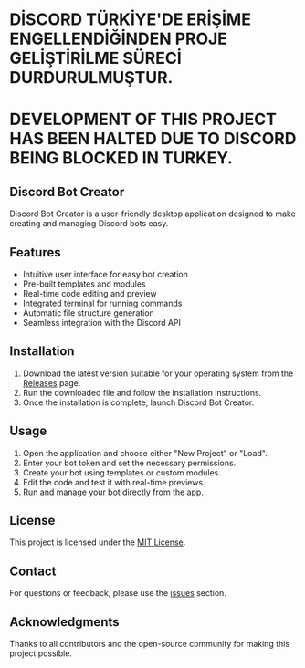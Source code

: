 # DİSCORD TÜRKİYE'DE ERİŞİME ENGELLENDİĞİNDEN PROJE GELİŞTİRİLME SÜRECİ DURDURULMUŞTUR.
# DEVELOPMENT OF THIS PROJECT HAS BEEN HALTED DUE TO DISCORD BEING BLOCKED IN TURKEY.

## Discord Bot Creator

Discord Bot Creator is a user-friendly desktop application designed to make creating and managing Discord bots easy.

## Features

- Intuitive user interface for easy bot creation
- Pre-built templates and modules
- Real-time code editing and preview
- Integrated terminal for running commands
- Automatic file structure generation
- Seamless integration with the Discord API

## Installation

1. Download the latest version suitable for your operating system from the [Releases](https://github.com/iphysicc/Discord-Bot-Creator/releases) page.
2. Run the downloaded file and follow the installation instructions.
3. Once the installation is complete, launch Discord Bot Creator.

## Usage

1. Open the application and choose either "New Project" or "Load".
2. Enter your bot token and set the necessary permissions.
3. Create your bot using templates or custom modules.
4. Edit the code and test it with real-time previews.
5. Run and manage your bot directly from the app.

## License

This project is licensed under the [MIT License](https://github.com/iphysicc/Discord-Bot-Creator/blob/main/LICENSE.md).

## Contact

For questions or feedback, please use the [issues](https://github.com/iphysicc/Discord-Bot-Creator/issues) section.

## Acknowledgments

Thanks to all contributors and the open-source community for making this project possible.
